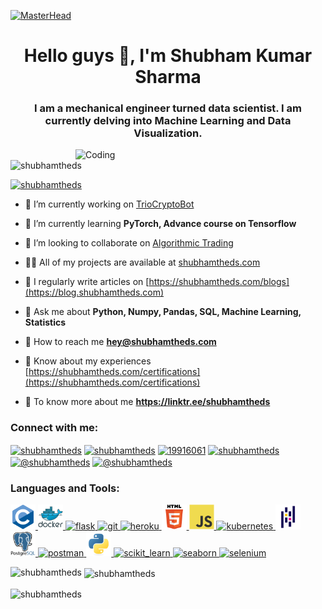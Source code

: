 [![MasterHead](https://pbs.twimg.com/profile_banners/1429042619393351684/1649349946/1500x500)](https://shubhamtheds.com)
<h1 align="center">Hello guys 👋, I'm Shubham Kumar Sharma</h1>
<h3 align="center">I am a mechanical engineer turned data scientist. I am currently delving into Machine Learning and Data Visualization.</h3>
<img align="right" alt="Coding" width="400" src="https://i.giphy.com/media/qgQUggAC3Pfv687qPC/giphy.webp">

<p align="left"> <img src="https://komarev.com/ghpvc/?username=shubhamtheds&label=Profile%20views&color=0e75b6&style=flat" alt="shubhamtheds" /> </p>

<p align="left"> <a href="https://twitter.com/shubhamtheds" target="blank"><img src="https://img.shields.io/twitter/follow/shubhamtheds?logo=twitter&style=for-the-badge" alt="shubhamtheds" /></a> </p>

- 🔭 I’m currently working on [TrioCryptoBot](https://github.com/shubhamtheds/TrioCryptoBot)

- 🌱 I’m currently learning **PyTorch, Advance course on Tensorflow**

- 👯 I’m looking to collaborate on [Algorithmic Trading](https://github.com/shubhamtheds/algorithmic-trading-python)

- 👨‍💻 All of my projects are available at [shubhamtheds.com](shubhamtheds.com)

- 📝 I regularly write articles on [https://shubhamtheds.com/blogs](https://blog.shubhamtheds.com)

- 💬 Ask me about **Python, Numpy, Pandas, SQL, Machine Learning, Statistics**

- 📧 How to reach me **hey@shubhamtheds.com**

- 📄 Know about my experiences [https://shubhamtheds.com/certifications](https://shubhamtheds.com/certifications)

- 🧩 To know more about me **https://linktr.ee/shubhamtheds**

<h3 align="left">Connect with me:</h3>
<p align="left">
<a href="https://twitter.com/shubhamtheds" target="blank"><img align="center" src="https://raw.githubusercontent.com/rahuldkjain/github-profile-readme-generator/master/src/images/icons/Social/twitter.svg" alt="shubhamtheds" height="30" width="40" /></a>
<a href="https://linkedin.com/in/shubhamtheds" target="blank"><img align="center" src="https://raw.githubusercontent.com/rahuldkjain/github-profile-readme-generator/master/src/images/icons/Social/linked-in-alt.svg" alt="shubhamtheds" height="30" width="40" /></a>
<a href="https://stackoverflow.com/users/19916061" target="blank"><img align="center" src="https://raw.githubusercontent.com/rahuldkjain/github-profile-readme-generator/master/src/images/icons/Social/stack-overflow.svg" alt="19916061" height="30" width="40" /></a>
<a href="https://kaggle.com/shubhamtheds" target="blank"><img align="center" src="https://raw.githubusercontent.com/rahuldkjain/github-profile-readme-generator/master/src/images/icons/Social/kaggle.svg" alt="shubhamtheds" height="30" width="40" /></a>
<a href="https://hashnode.com/@shubhamtheds" target="blank"><img align="center" src="https://raw.githubusercontent.com/rahuldkjain/github-profile-readme-generator/master/src/images/icons/Social/hashnode.svg" alt="@shubhamtheds" height="30" width="40" /></a>
<a href="https://medium.com/@shubhamtheds" target="blank"><img align="center" src="https://raw.githubusercontent.com/rahuldkjain/github-profile-readme-generator/master/src/images/icons/Social/medium.svg" alt="@shubhamtheds" height="30" width="40" /></a>
</p>

<h3 align="left">Languages and Tools:</h3>
<p align="left"> <a href="https://www.cprogramming.com/" target="_blank" rel="noreferrer"> <img src="https://raw.githubusercontent.com/devicons/devicon/master/icons/c/c-original.svg" alt="c" width="40" height="40"/> </a> <a href="https://www.docker.com/" target="_blank" rel="noreferrer"> <img src="https://raw.githubusercontent.com/devicons/devicon/master/icons/docker/docker-original-wordmark.svg" alt="docker" width="40" height="40"/> </a> <a href="https://flask.palletsprojects.com/" target="_blank" rel="noreferrer"> <img src="https://www.vectorlogo.zone/logos/pocoo_flask/pocoo_flask-icon.svg" alt="flask" width="40" height="40"/> </a> <a href="https://git-scm.com/" target="_blank" rel="noreferrer"> <img src="https://www.vectorlogo.zone/logos/git-scm/git-scm-icon.svg" alt="git" width="40" height="40"/> </a> <a href="https://heroku.com" target="_blank" rel="noreferrer"> <img src="https://www.vectorlogo.zone/logos/heroku/heroku-icon.svg" alt="heroku" width="40" height="40"/> </a> <a href="https://www.w3.org/html/" target="_blank" rel="noreferrer"> <img src="https://raw.githubusercontent.com/devicons/devicon/master/icons/html5/html5-original-wordmark.svg" alt="html5" width="40" height="40"/> </a> <a href="https://developer.mozilla.org/en-US/docs/Web/JavaScript" target="_blank" rel="noreferrer"> <img src="https://raw.githubusercontent.com/devicons/devicon/master/icons/javascript/javascript-original.svg" alt="javascript" width="40" height="40"/> </a> <a href="https://kubernetes.io" target="_blank" rel="noreferrer"> <img src="https://www.vectorlogo.zone/logos/kubernetes/kubernetes-icon.svg" alt="kubernetes" width="40" height="40"/> </a> <a href="https://pandas.pydata.org/" target="_blank" rel="noreferrer"> <img src="https://raw.githubusercontent.com/devicons/devicon/2ae2a900d2f041da66e950e4d48052658d850630/icons/pandas/pandas-original.svg" alt="pandas" width="40" height="40"/> </a> <a href="https://www.postgresql.org" target="_blank" rel="noreferrer"> <img src="https://raw.githubusercontent.com/devicons/devicon/master/icons/postgresql/postgresql-original-wordmark.svg" alt="postgresql" width="40" height="40"/> </a> <a href="https://postman.com" target="_blank" rel="noreferrer"> <img src="https://www.vectorlogo.zone/logos/getpostman/getpostman-icon.svg" alt="postman" width="40" height="40"/> </a> <a href="https://www.python.org" target="_blank" rel="noreferrer"> <img src="https://raw.githubusercontent.com/devicons/devicon/master/icons/python/python-original.svg" alt="python" width="40" height="40"/> </a> <a href="https://scikit-learn.org/" target="_blank" rel="noreferrer"> <img src="https://upload.wikimedia.org/wikipedia/commons/0/05/Scikit_learn_logo_small.svg" alt="scikit_learn" width="40" height="40"/> </a> <a href="https://seaborn.pydata.org/" target="_blank" rel="noreferrer"> <img src="https://seaborn.pydata.org/_images/logo-mark-lightbg.svg" alt="seaborn" width="40" height="40"/> </a> <a href="https://www.selenium.dev" target="_blank" rel="noreferrer"> <img src="https://raw.githubusercontent.com/detain/svg-logos/780f25886640cef088af994181646db2f6b1a3f8/svg/selenium-logo.svg" alt="selenium" width="40" height="40"/> </a> </p>

<p><img align="left" src="https://github-readme-stats.vercel.app/api/top-langs?username=shubhamtheds&show_icons=true&locale=en&layout=compact" alt="shubhamtheds" /></p>

<p>&nbsp;<img align="center" src="https://github-readme-stats.vercel.app/api?username=shubhamtheds&show_icons=true&locale=en" alt="shubhamtheds" /></p>

<p><img align="center" src="https://github-readme-streak-stats.herokuapp.com/?user=shubhamtheds&" alt="shubhamtheds" /></p>
